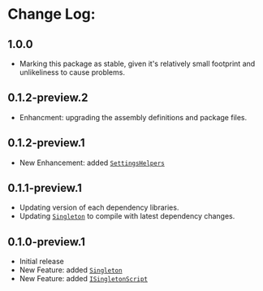 # Change Log:

## 1.0.0

- Marking this package as stable, given it's relatively small footprint and unlikeliness to cause problems.

## 0.1.2-preview.2

- Enhancment: upgrading the assembly definitions and package files.

## 0.1.2-preview.1

- New Enhancement: added [`SettingsHelpers`](https://github.com/OmiyaGames/omiya-games-global/blob/master/Editor/SettingsHelpers.cs)

## 0.1.1-preview.1

- Updating version of each dependency libraries.
- Updating [`Singleton`](https://github.com/OmiyaGames/omiya-games-global/blob/master/Runtime/Singleton.cs) to compile with latest dependency changes.

## 0.1.0-preview.1

- Initial release
- New Feature: added [`Singleton`](https://github.com/OmiyaGames/omiya-games-global/blob/master/Runtime/Singleton.cs)
- New Feature: added [`ISingletonScript`](https://github.com/OmiyaGames/omiya-games-global/blob/master/Runtime/ISingletonScript.cs)
